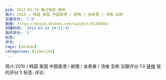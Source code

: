 ```yaml
---
pid: 2012-03-24-看过电影-晚秋
简介: 2010 / 韩国 美国 中国香港 / 剧情 / 金泰勇 / 汤唯 玄彬
豆瓣评分: '7.0'
链接: https://movie.douban.com/subject/4136036/
创建时间: '2012-03-24 10:51:42'
我的评分: '3'
标签:
评论:
tags: [douban]
categories: [timeline]
---
```

简介:2010 / 韩国 美国 中国香港 / 剧情 / 金泰勇 / 汤唯 玄彬
豆瓣评分:7.0
[链接](https://movie.douban.com/subject/4136036/)
我的评分:3
标签:
评论:
